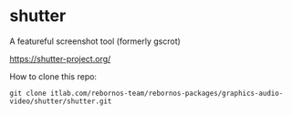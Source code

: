 # shutter

A featureful screenshot tool (formerly gscrot)

https://shutter-project.org/

How to clone this repo:

```
git clone itlab.com/rebornos-team/rebornos-packages/graphics-audio-video/shutter/shutter.git
```

